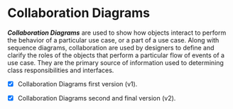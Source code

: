 # Collaboration Diagrams 
**_Collaboration Diagrams_** are used to show how objects interact to perform the behavior of a particular use case, or a part of a use case. Along with sequence diagrams, collaboration are used by designers to define and clarify the roles of the objects that perform a particular flow of events of a use case.  They are the primary source of information used to determining class responsibilities and interfaces.


- [x] Collaboration Diagrams first version (v1).
- [x] Collaboration Diagrams second and final version (v2).


